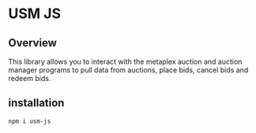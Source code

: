 # USM JS

## Overview

This library allows you to interact with the metaplex auction and auction manager programs to pull data from auctions, place bids, cancel bids and redeem bids.

## installation

```
npm i usm-js
```
